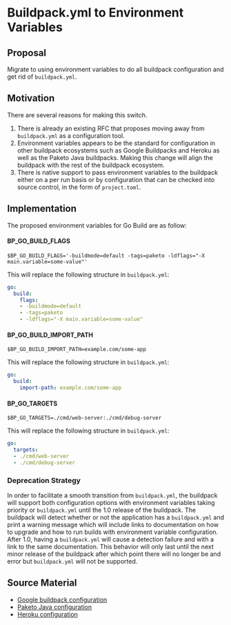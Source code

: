 # Buildpack.yml to Environment Variables

## Proposal

Migrate to using environment variables to do all buildpack configuration and
get rid of `buildpack.yml`.

## Motivation

There are several reasons for making this switch.
1. There is already an existing RFC that proposes moving away from
   `buildpack.yml` as a configuration tool.
1. Environment variables appears to be the standard for configuration in other
   buildpack ecosystems such as Google Buildpacks and Heroku as well as the
   Paketo Java buildpacks. Making this change will align the buildpack with the
   rest of the buildpack ecosystem.
1. There is native support to pass environment variables to the buildpack
   either on a per run basis or by configuration that can be checked into
   source control, in the form of `project.toml`.

## Implementation

The proposed environment variables for Go Build are as follow:

#### BP_GO_BUILD_FLAGS

```shell
$BP_GO_BUILD_FLAGS='-buildmode=default -tags=paketo -ldflags="-X main.variable=some-value"'
```

This will replace the following structure in `buildpack.yml`:

```yaml
go:
  build:
    flags:
    - -buildmode=default
    - -tags=paketo
    - -ldflags="-X main.variable=some-value"
```

#### BP_GO_BUILD_IMPORT_PATH

```shell
$BP_GO_BUILD_IMPORT_PATH=example.com/some-app
```

This will replace the following structure in `buildpack.yml`:

```yaml
go:
  build:
    import-path: example.com/some-app
```

#### BP_GO_TARGETS

```shell
$BP_GO_TARGETS=./cmd/web-server:./cmd/debug-server
```

This will replace the following structure in `buildpack.yml`:

```yaml
go:
  targets:
  - ./cmd/web-server
  - ./cmd/debug-server
```

### Deprecation Strategy
In order to facilitate a smooth transition from `buildpack.yml`, the buildpack
will support both configuration options with environment variables taking
priority or `buildpack.yml` until the 1.0 release of the buildpack. The
buildpack will detect whether or not the application has a `buildpack.yml` and
print a warning message which will include links to documentation on how to
upgrade and how to run builds with environment variable configuration. After
1.0, having a `buildpack.yml` will cause a detection failure and with a link to
the same documentation. This behavior will only last until the next minor
release of the buildpack after which point there will no longer be and error
but `buildpack.yml` will not be supported.

## Source Material
* [Google buildpack configuration](https://github.com/GoogleCloudPlatform/buildpacks#language-idiomatic-configuration-options)
* [Paketo Java configuration](https://paketo.io/docs/buildpacks/language-family-buildpacks/java)
* [Heroku configuration](https://github.com/heroku/java-buildpack#customizing)
